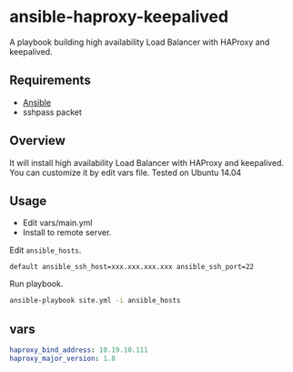 # ansible-haproxy-keepalived

A playbook building high availability Load Balancer with HAProxy and keepalived.

## Requirements

- [Ansible](http://docs.ansible.com/intro_installation.html)
- sshpass packet

## Overview

It will install high availability Load Balancer with HAProxy and keepalived.
You can customize it by edit vars file.
Tested on Ubuntu 14.04

## Usage

- Edit vars/main.yml
- Install to remote server.

Edit `ansible_hosts`.

```
default ansible_ssh_host=xxx.xxx.xxx.xxx ansible_ssh_port=22
```

Run playbook.

```bash
ansible-playbook site.yml -i ansible_hosts
```

## vars

```vars/main.yml
haproxy_bind_address: 10.19.10.111
haproxy_major_version: 1.8
```
